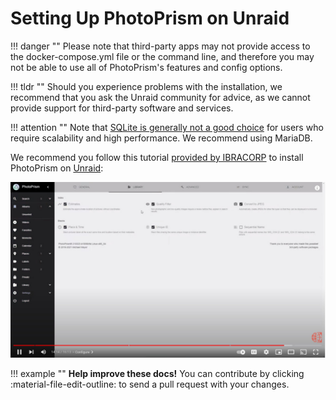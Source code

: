 # Setting Up PhotoPrism on Unraid

!!! danger ""
    Please note that third-party apps may not provide access to the docker-compose.yml file or the command line, and therefore you may not be able to use all of PhotoPrism's features and config options.

!!! tldr ""
    Should you experience problems with the installation, we recommend that you ask the Unraid community for advice, as we cannot provide support for third-party software and services.

!!! attention ""
    Note that [SQLite is generally not a good choice](../troubleshooting/sqlite.md) for users who require scalability and high performance. We recommend using MariaDB.

We recommend you follow this tutorial [provided by IBRACORP](https://www.youtube.com/c/ibracorp) to install PhotoPrism on [Unraid](https://unraid.net/):

[![](img/ibracorp.jpg)](https://youtu.be/WMNsO-0BuG8)

!!! example ""
    **Help improve these docs!** You can contribute by clicking :material-file-edit-outline: to send a pull request with your changes.

